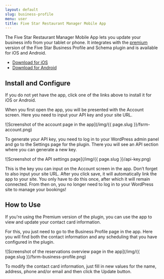 ```yaml
---
layout: default
slug: business-profile
menu: user
title: Five Star Restaurant Manager Mobile App
---
```

The Five Star Restaurant Manager Mobile App lets you update your business info from your tablet or phone. It integrates with the [premium](../premium) version of the Five Star Business Profile and Schema plugin and is available for iOS and Android.

- [Download for iOS](https://apps.apple.com/app/five-star-restaurant-manager/id1616554029)
- [Download for Android](https://play.google.com/store/apps/details?id=com.fivestarplugins.fsrm)

## Install and Configure

If you do not yet have the app, click one of the links above to install it for iOS or Android. 

When you first open the app, you will be presented with the Account screen. Here you need to input your API key and your site URL. 

![Screenshot of the account page in the app](/img/{{ page.slug }}/fsrm-account.png)

To generate your API key, you need to log in to your WordPress admin panel and go to the Settings page for the plugin. There you will see an API section where you can generate a new key.

![Screenshot of the API settings page](/img/{{ page.slug }}/api-key.png)

This is the key you can input on the Account screen in the app. Don’t forget to also input your site URL. After you click save, it will automatically link the app to your site. You only have to do this once, after which it will remain connected. From then on, you no longer need to log in to your WordPress site to manage your bookings!

## How to Use

If you're using the Premium version of the plugin, you can use the app to view and update your contact card information.

For this, you just need to go to the Business Profile page in the app. Here you will find both the contact information and any scheduling that you have configured in the plugin.

![Screenshot of the reservations overview page in the app](/img/{{ page.slug }}/fsrm-business-profile.png)

To modify the contact card information, just fill in new values for the name, address, phone and/or email and then click the Update button.
